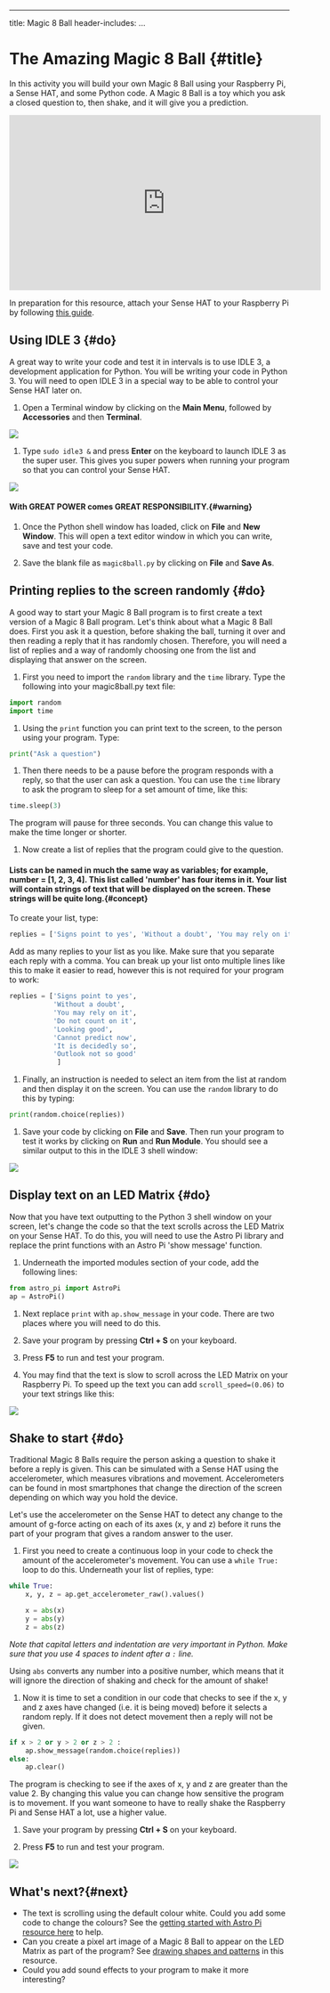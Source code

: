 
---
title: Magic 8 Ball
header-includes:
    <meta name="keywords" content="SENSE HAT, Scratch, KS2">
...

# The Amazing Magic 8 Ball {#title}

In this activity you will build your own Magic 8 Ball using your Raspberry Pi, a Sense HAT, and some Python code. A Magic 8 Ball is a toy which you ask a closed question to, then shake, and it will give you a prediction.

<iframe width="560" height="315" src="https://www.youtube.com/embed/OjkkB-oqRq4" frameborder="0" allowfullscreen></iframe>

In preparation for this resource, attach your Sense HAT to your Raspberry Pi by following [this guide](https://www.raspberrypi.org/learning/astro-pi-guide/assemble.md). 

## Using IDLE 3 {#do}

A great way to write your code and test it in intervals is to use IDLE 3, a development application for Python. You will be writing your code in Python 3. You will need to open IDLE 3 in a special way to be able to control your Sense HAT later on.

1. Open a Terminal window by clicking on the **Main Menu**, followed by **Accessories** and then **Terminal**.

![](images/terminal-icon.png)
	
1. Type `sudo idle3 &` and press **Enter** on the keyboard to launch IDLE 3 as the super user. This gives you super powers when running your program so that you can control your Sense HAT.	

![](images/launch-idle.png)

#### With GREAT POWER comes GREAT RESPONSIBILITY.{#warning}
1. Once the Python shell window has loaded, click on **File** and **New Window**. This will open a text editor window in which you can write, save and test your code.

1. Save the blank file as `magic8ball.py` by clicking on **File** and **Save As**.

## Printing replies to the screen randomly {#do}

A good way to start your Magic 8 Ball program is to first create a text version of a Magic 8 Ball program. Let's think about what a Magic 8 Ball does. First you ask it a question, before shaking the ball, turning it over and then reading a reply that it has randomly chosen. Therefore, you will need a list of replies and a way of randomly choosing one from the list and displaying that answer on the screen.

1. First you need to import the `random` library and the `time` library. Type the following into your magic8ball.py text file:
	
```python
import random
import time
```
	
1. Using the `print` function you can print text to the screen, to the person using your program. Type:

```python
print("Ask a question")
```
	
1. Then there needs to be a pause before the program responds with a reply, so that the user can ask a question. You can use the `time` library to ask the program to sleep for a set amount of time, like this:

```python
time.sleep(3)
```
	
The program will pause for three seconds. You can change this value to make the time longer or shorter.
	
1. Now create a list of replies that the program could give to the question. 



#### Lists can be named in much the same way as variables; for example, number = [1, 2, 3, 4]. This list called 'number' has four items in it. Your list will contain strings of text that will be displayed on the screen. These strings will be quite long.{#concept}


	
To create your list, type:

```python
replies = ['Signs point to yes', 'Without a doubt', 'You may rely on it',]	
```
	
Add as many replies to your list as you like. Make sure that you separate each reply with a comma. You can break up your list onto multiple lines like this to make it easier to read, however this is not required for your program to work:
		
```python
replies = ['Signs point to yes',
		   'Without a doubt',
		   'You may rely on it',
		   'Do not count on it',
		   'Looking good',
		   'Cannot predict now',
		   'It is decidedly so',
		   'Outlook not so good'
			]
```
	
1. Finally, an instruction is needed to select an item from the list at random and then display it on the screen. You can use the `random` library to do this by typing:

```python
print(random.choice(replies))
```
	
1. Save your code by clicking on **File** and **Save**. Then run your program to test it works by clicking on **Run** and **Run Module**. You should see a similar output to this in the IDLE 3 shell window:	
	
![](images/step1-code-output.png) 			


## Display text on an LED Matrix {#do}

Now that you have text outputting to the Python 3 shell window on your screen, let's change the code so that the text scrolls across the LED Matrix on your Sense HAT. To do this, you will need to use the Astro Pi library and replace the print functions with an Astro Pi 'show message' function.

1. Underneath the imported modules section of your code, add the following lines:

```python
from astro_pi import AstroPi
ap = AstroPi()
```

1. Next replace `print` with `ap.show_message` in your code. There are two places where you will need to do this.

1. Save your program by pressing **Ctrl + S** on your keyboard.

1. Press **F5** to run and test your program.

1. You may find that the text is slow to scroll across the LED Matrix on your Raspberry Pi. To speed up the text you can add `scroll_speed=(0.06)` to your text strings like this:

![](images/step2-code.png)

## Shake to start {#do}

Traditional Magic 8 Balls require the person asking a question to shake it before a reply is given. This can be simulated with a Sense HAT using the accelerometer, which measures vibrations and movement. Accelerometers can be found in most smartphones that change the direction of the screen depending on which way you hold the device.

Let's use the accelerometer on the Sense HAT to detect any change to the amount of g-force acting on each of its axes (x, y and z) before it runs the part of your program that gives a random answer to the user. 

1. First you need to create a continuous loop in your code to check the amount of the accelerometer's movement. You can use a `while True:` loop to do this. Underneath your list of replies, type:

```python
while True:
	x, y, z = ap.get_accelerometer_raw().values()

	x = abs(x)
	y = abs(y)
	z = abs(z)
``` 
	
*Note that capital letters and indentation are very important in Python. Make sure that you use 4 spaces to indent after a `:` line.*
	
Using `abs` converts any number into a positive number, which means that it will ignore the direction of shaking and check for the amount of shake!

1. Now it is time to set a condition in our code that checks to see if the x, y and z axes have changed (i.e. it is being moved) before it selects a random reply. If it does not detect movement then a reply will not be given.

```python
if x > 2 or y > 2 or z > 2 :
	ap.show_message(random.choice(replies))
else:
	ap.clear()
```      
	
The program is checking to see if the axes of x, y and z are greater than the value 2. By changing this value you can change how sensitive the program is to movement. If you want someone to have to really shake the Raspberry Pi and Sense HAT a lot, use a higher value. 

1. Save your program by pressing **Ctrl + S** on your keyboard.

1. Press **F5** to run and test your program.

![](images/step3-code.png)

## What's next?{#next}

- The text is scrolling using the default colour white. Could you add some code to change the colours? See the [getting started with Astro Pi resource here](https://www.raspberrypi.org/learning/getting-started-with-astro-pi/worksheet/) to help.
- Can you create a pixel art image of a Magic 8 Ball to appear on the LED Matrix as part of the program? See [drawing shapes and patterns](https://github.com/raspberrypilearning/astro-pi-guide/blob/master/inputs-outputs/led-matrix.md) in this resource.  
- Could you add sound effects to your program to make it more interesting? 
